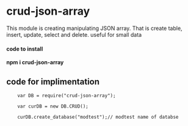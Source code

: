 # crud-json-array
This module is creating manipulating JSON array. That is create table, insert, update, select and delete. useful for small data

#### code to install
**npm i crud-json-array**

## code for implimentation
```
    var DB = require("crud-json-array");

    var curDB = new DB.CRUD();

    curDB.create_database("modtest");// modtest name of databse

```
